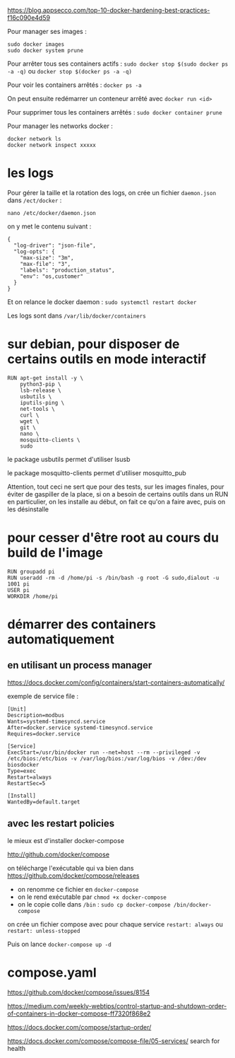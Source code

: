 https://blog.appsecco.com/top-10-docker-hardening-best-practices-f16c090e4d59


Pour manager ses images :
```
sudo docker images
sudo docker system prune
```
Pour arrêter tous ses containers actifs : `sudo docker stop $(sudo docker ps -a -q)` ou `docker stop $(docker ps -a -q)`

Pour voir les containers arrêtés : `docker ps -a`

On peut ensuite redémarrer un conteneur arrêté avec `docker run <id>`

Pour supprimer tous les containers arrêtés : `sudo docker container prune`

Pour manager les networks docker :
```
docker network ls
docker network inspect xxxxx
```
# les logs

Pour gérer la taille et la rotation des logs, on crée un fichier `daemon.json` dans `/ect/docker` :
```
nano /etc/docker/daemon.json
```
on y met le contenu suivant :
```
{
  "log-driver": "json-file",
  "log-opts": {
    "max-size": "3m",
    "max-file": "3",
    "labels": "production_status",
    "env": "os,customer"
  }
}
```
Et on relance le docker daemon : `sudo systemctl restart docker`

Les logs sont dans `/var/lib/docker/containers`

# sur debian, pour disposer de certains outils en mode interactif

```
RUN apt-get install -y \
    python3-pip \
    lsb-release \
    usbutils \
    iputils-ping \
    net-tools \
    curl \
    wget \
    git \
    nano \
    mosquitto-clients \
    sudo
```
le package usbutils permet d'utiliser lsusb

le package mosquitto-clients permet d'utiliser mosquitto_pub

Attention, tout ceci ne sert que pour des tests, sur les images finales, pour éviter de gaspiller de la place, si on a besoin de certains outils dans un RUN en particulier, on les installe au début, on fait ce qu'on a faire avec, puis on les désinstalle

# pour cesser d'être root au cours du build de l'image
```
RUN groupadd pi
RUN useradd -rm -d /home/pi -s /bin/bash -g root -G sudo,dialout -u 1001 pi
USER pi
WORKDIR /home/pi
```
# démarrer des containers automatiquement

## en utilisant un process manager

https://docs.docker.com/config/containers/start-containers-automatically/

exemple de service file :
```
[Unit]
Description=modbus
Wants=systemd-timesyncd.service
After=docker.service systemd-timesyncd.service
Requires=docker.service

[Service]
ExecStart=/usr/bin/docker run --net=host --rm --privileged -v /etc/bios:/etc/bios -v /var/log/bios:/var/log/bios -v /dev:/dev biosdocker
Type=exec
Restart=always
RestartSec=5

[Install]
WantedBy=default.target
```
## avec les restart policies

le mieux est d'installer docker-compose

http://github.com/docker/compose

on télécharge l'exécutable qui va bien dans https://github.com/docker/compose/releases

- on renomme ce fichier en `docker-compose`
- on le rend exécutable par `chmod +x docker-compose`
- on le copie colle dans `/bin` : `sudo cp docker-compose /bin/docker-compose`

on crée un fichier compose avec pour chaque service `restart: always` ou `restart: unless-stopped`

Puis on lance `docker-compose up -d`

# compose.yaml

https://github.com/docker/compose/issues/8154

https://medium.com/weekly-webtips/control-startup-and-shutdown-order-of-containers-in-docker-compose-ff7320f868e2

https://docs.docker.com/compose/startup-order/

https://docs.docker.com/compose/compose-file/05-services/
search for health
